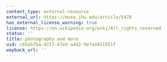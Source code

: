 ```yaml
---
content_type: external-resource
external_url: https://muse.jhu.edu/article/5478
has_external_license_warning: true
license: https://en.wikipedia.org/wiki/All_rights_reserved
status: ''
title: photography and more
uid: c65a57ba-9217-47e5-a4d2-9efaa931551f
wayback_url: ''
---
```

